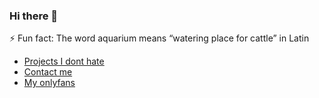 ### Hi there 👋
⚡ Fun fact: The word aquarium means “watering place for cattle” in Latin
* [Projects I dont hate](https://familyfriendly.xyz/projects.html)
* [Contact me](https://familyfriendly.xyz/socials.html)
* [My onlyfans](https://www.youtube.com/watch?v=dQw4w9WgXcQ)
